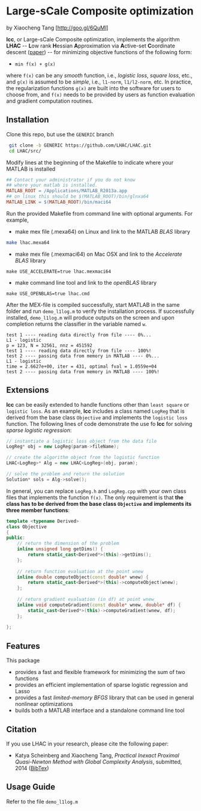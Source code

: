 
# Large-sCale Composite optimization
by Xiaocheng Tang [http://goo.gl/6QuMl]  

**lcc**, or Large-sCale Composite optimization, implements the algorithm **LHAC** -- <b> L</b>ow rank <b>H</b>essian <b>A</b>pproximation via <b>A</b>ctive-set <b>C</b>oordinate descent ([paper](http://goo.gl/ERZb3i))  -- for minimizing objective functions of the following form:

* `min f(x) + g(x)`  

where `f(x)` can be any _smooth_ function, i.e., _logistic loss_, _square loss_, etc., and `g(x)` is assumed to be _simple_, i.e., `l1-norm`, `l1/l2-norm`, etc.  In practice, the regularization functions `g(x)` are built into the software for users to choose from, and `f(x)` needs to be provided by users as function evaluation and gradient computation routines. 


## Installation
Clone this repo, but use the `GENERIC` branch
```bash
 git clone -b GENERIC https://github.com/LHAC/LHAC.git
 cd LHAC/src/
```
Modify lines at the beginning of the Makefile to indicate where your MATLAB is installed
```Makefile
## Contact your administrator if you do not know 
## where your matlab is installed.
MATLAB_ROOT = /Applications/MATLAB_R2013a.app
## on linux this should be $(MATLAB_ROOT)/bin/glnxa64 
MATLAB_LINK = $(MATLAB_ROOT)/bin/maci64
```
Run the provided Makefile from command line with optional arguments. For example,
* make mex file (.mexa64) on Linux and link to the MATLAB _BLAS_ library
```bash
make lhac.mexa64 
```
* make mex file (.mexmaci64) on Mac OSX and link to the _Accelerate BLAS_ library
```
make USE_ACCELERATE=true lhac.mexmaci64
```
* make command line tool and link to the _openBLAS_ library
```
make USE_OPENBLAS=true lhac.cmd
```
After the MEX-file is compiled successfully, start MATLAB in the same folder and run `demo_l1log.m` to verify the installation process. If successfully installed, `demo_l1log.m` will produce outputs on the screen and upon completion returns the classifier in the variable named `w`.
```
test 1 ---- reading data directly from file ---- 0%...
L1 - logistic
p = 123, N = 32561, nnz = 451592
test 1 ---- reading data directly from file ---- 100%!
test 2 ---- passing data from memory in MATLAB ---- 0%...
L1 - logistic
time = 2.6627e+00, iter = 431, optimal fval = 1.0559e+04
test 2 ---- passing data from memory in MATLAB ---- 100%!
```

## Extensions
**lcc** can be easily extended to handle functions other than `least square` or `logistic loss`.
As an example, **lcc** includes a class named `LogReg` that is derived from the base class `Objective` and implements the `logistic loss` function. The following lines of code demonstrate the use fo **lcc** for solving _sparse logistic regression_:
```c++
// instantiate a logistic loss object from the data file
LogReg* obj = new LogReg(param->fileName);

// create the algorithm object from the logistic function
LHAC<LogReg>* Alg = new LHAC<LogReg>(obj, param);

// solve the problem and return the solution
Solution* sols = Alg->solve();
```

In general, you can replace `LogReg.h` and `LogReg.cpp` with your own class files that implements the function `f(x)`. The only requirement is that **the class has to be derived from the base class `Objective` and implements its three member functions**:
```c++
template <typename Derived>
class Objective
{
public:
    // return the dimension of the problem
    inline unsigned long getDims() {
        return static_cast<Derived*>(this)->getDims();
    };
    
    // return function evaluation at the point wnew
    inline double computeObject(const double* wnew) {
        return static_cast<Derived*>(this)->computeObject(wnew);
    };
    
    // return gradient evaluation (in df) at point wnew
    inline void computeGradient(const double* wnew, double* df) {
        static_cast<Derived*>(this)->computeGradient(wnew, df);
    };
    
};
```


## Features
This package

* provides a fast and flexible framework for minimizing the sum of two functions
* provides an efficient implementation of sparse logistic regression and Lasso
* provides a fast _limited-memory BFGS_ library that can be used in general nonlinear optimizations 
* builds both a MATLAB interface and a standalone command line tool


## Citation
If you use LHAC in your research, please cite the following paper:

* Katya Scheinberg and Xiaocheng Tang, _Practical Inexact Proximal Quasi-Newton Method with Global Complexity Analysis_, submitted, 2014  ([BibTex](http://goo.gl/fVJgWN))


## Usage Guide

Refer to the file `demo_l1log.m`













